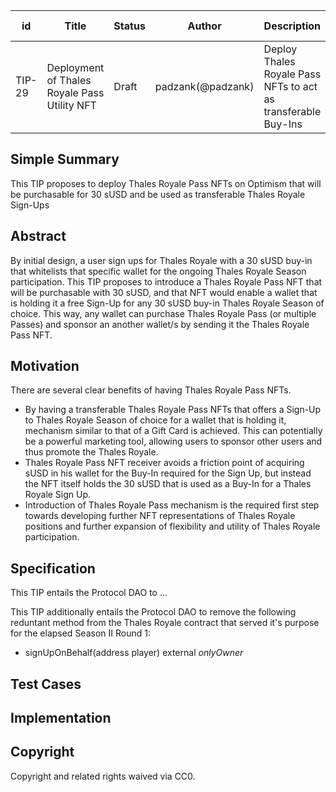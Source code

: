 | id | Title | Status | Author | Description | Discussions to | Created |
| ----------- | ----------- | ----------- | ----------- | ----------- | ----------- | ----------- |
| TIP-29 |  Deployment of Thales Royale Pass Utility NFT| Draft | padzank(@padzank) | Deploy Thales Royale Pass NFTs to act as transferable Buy-Ins | [Discord URL](https://discord.gg/hHH7EJf8M5) | 2022-02-20

## Simple Summary
 
This TIP proposes to deploy Thales Royale Pass NFTs on Optimism that will be purchasable for 30 sUSD and be used as transferable Thales Royale Sign-Ups
 
## Abstract
 
By initial design, a user sign ups for Thales Royale with a 30 sUSD buy-in that whitelists that specific wallet for the ongoing Thales Royale Season participation. This TIP proposes to introduce a Thales Royale Pass NFT that will be purchasable with 30 sUSD, and that NFT would enable a wallet that is holding it a free Sign-Up for any 30 sUSD buy-in Thales Royale Season of choice. This way, any wallet can purchase Thales Royale Pass (or multiple Passes) and sponsor an another wallet/s by sending it the Thales Royale Pass NFT.

## Motivation
 
There are several clear benefits of having Thales Royale Pass NFTs.  

 - By having a transferable Thales Royale Pass NFTs that offers a Sign-Up to Thales Royale Season of choice for a wallet that is holding it, mechanism similar to that of a Gift Card is achieved. This can potentially be a powerful marketing tool, allowing users to sponsor other users and thus promote the Thales Royale.  
 - Thales Royale Pass NFT receiver avoids a friction point of acquiring sUSD in his wallet for the Buy-In required for the Sign Up, but instead the NFT itself holds the 30 sUSD that is used as a Buy-In for a Thales Royale Sign Up.
 - Introduction of Thales Royale Pass mechanism is the required first step towards developing further NFT representations of Thales Royale positions and further expansion of flexibility and utility of Thales Royale participation.
 
## Specification

This TIP entails the Protocol DAO to ...



 This TIP additionally entails the Protocol DAO to remove the following reduntant method from the Thales Royale contract that served it's purpose for the elapsed Season II Round 1:

 - signUpOnBehalf(address player) external *onlyOwner*

## Test Cases

## Implementation
 
## Copyright
 
Copyright and related rights waived via CC0.
